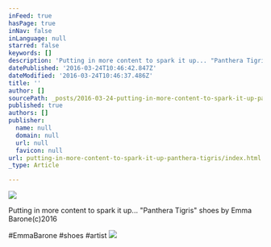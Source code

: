 ```yaml
---
inFeed: true
hasPage: true
inNav: false
inLanguage: null
starred: false
keywords: []
description: 'Putting in more content to spark it up... "Panthera Tigris" shoes by Emma Barone©2016'
datePublished: '2016-03-24T10:46:42.847Z'
dateModified: '2016-03-24T10:46:37.486Z'
title: ''
author: []
sourcePath: _posts/2016-03-24-putting-in-more-content-to-spark-it-up-panthera-tigris.md
published: true
authors: []
publisher:
  name: null
  domain: null
  url: null
  favicon: null
url: putting-in-more-content-to-spark-it-up-panthera-tigris/index.html
_type: Article

---
```

![](https://the-grid-user-content.s3-us-west-2.amazonaws.com/a27f4317-6cc9-47f2-bfe4-3ed7d4e2b644.jpg)

Putting in more content to spark it up... "Panthera Tigris" shoes by Emma Barone(c)2016

\#EmmaBarone \#shoes \#artist
![](https://the-grid-user-content.s3-us-west-2.amazonaws.com/756e13e6-4abe-42b7-b884-b8f2eecc282d.jpg)